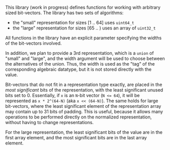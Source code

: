 This library (work in progress) defines functions for working with
arbitrary sized bit-vectors.  The library has two sets of algorithms:

  * the "small" representation for sizes [1 .. 64] uses `uint64_t`
  * the "large" representation for sizes [65 .. ) uses an array of `uint32_t`

All functions in the library have an explicit parameter specifying
the widths of the bit-vectors involved.

In addition, we plan to provide a 3rd representation, which is a `union` of
"small" and "large", and the width argument will be used to choose
between the alternatives of the union.   Thus, the width is used as
the "tag" of the corresponding algebraic datatype, but it is not stored
directly with the value.

Bit-vectors that do not fit in a representation type exactly, are placed
in the *most significant* bits of the representation, with the least
significant unused bits set to 0.   Essentially, if `x` is an `N`-bit vector
(`N <= 64`), it will be represented as `x * 2^(64-N)` (aka `x << (64-N)`).
The same holds for large bit-vectors, where the least significant element
of the representation array may contain up to 31 bits of padding.
This is useful, because it allows many operations to be performed
directly on the normalized representation, without having to change
representations.

For the large representation, the least significant bits of the value
are in the first array element, and the most significant bits are in the
last array element.


